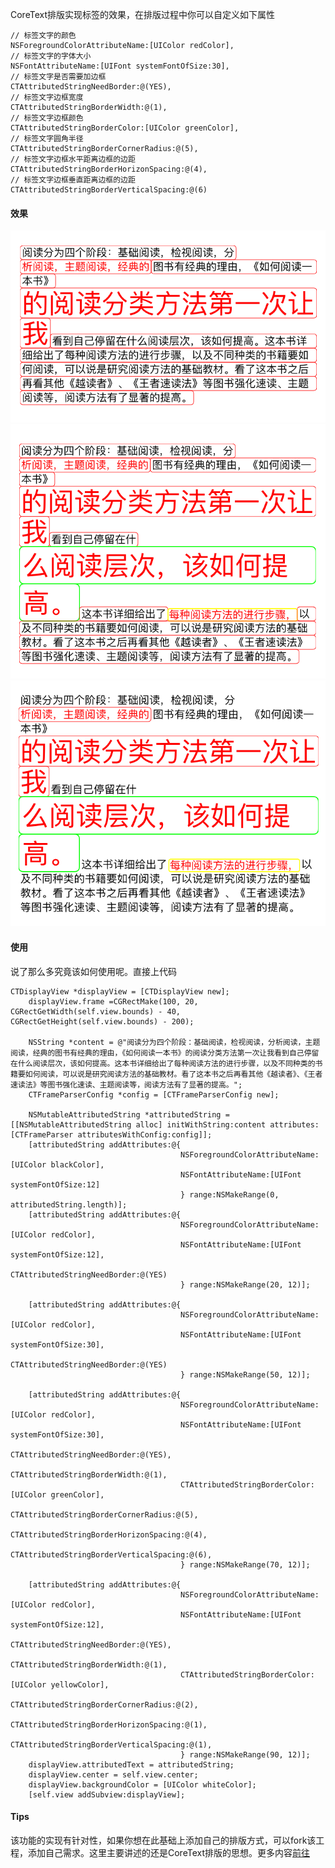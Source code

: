 CoreText排版实现标签的效果，在排版过程中你可以自定义如下属性

	// 标签文字的颜色
	NSForegroundColorAttributeName:[UIColor redColor],
	// 标签文字的字体大小
	NSFontAttributeName:[UIFont systemFontOfSize:30],
	// 标签文字是否需要加边框
	CTAttributedStringNeedBorder:@(YES),
	// 标签文字边框宽度
	CTAttributedStringBorderWidth:@(1),
	// 标签文字边框颜色
	CTAttributedStringBorderColor:[UIColor greenColor],
	// 标签文字圆角半径
	CTAttributedStringBorderCornerRadius:@(5),
	// 标签文字边框水平距离边框的边距
	CTAttributedStringBorderHorizonSpacing:@(4),
	// 标签文字边框垂直距离边框的边距
	CTAttributedStringBorderVerticalSpacing:@(6)
	
#### 效果

![](./images/CoreText-10.png)![](./images/CoreText-11.png)![](./images/CoreText-12.png)

#### 使用

说了那么多究竟该如何使用呢。直接上代码

	CTDisplayView *displayView = [CTDisplayView new];
	    displayView.frame =CGRectMake(100, 20, CGRectGetWidth(self.view.bounds) - 40, CGRectGetHeight(self.view.bounds) - 200);
	    
	    NSString *content = @"阅读分为四个阶段：基础阅读，检视阅读，分析阅读，主题阅读，经典的图书有经典的理由，《如何阅读一本书》的阅读分类方法第一次让我看到自己停留在什么阅读层次，该如何提高。这本书详细给出了每种阅读方法的进行步骤，以及不同种类的书籍要如何阅读，可以说是研究阅读方法的基础教材。看了这本书之后再看其他《越读者》、《王者速读法》等图书强化速读、主题阅读等，阅读方法有了显著的提高。";
	    CTFrameParserConfig *config = [CTFrameParserConfig new];
	    
	    NSMutableAttributedString *attributedString = [[NSMutableAttributedString alloc] initWithString:content attributes:[CTFrameParser attributesWithConfig:config]];
	    [attributedString addAttributes:@{
	                                      NSForegroundColorAttributeName:[UIColor blackColor],
	                                      NSFontAttributeName:[UIFont systemFontOfSize:12]
	                                      } range:NSMakeRange(0, attributedString.length)];
	    [attributedString addAttributes:@{
	                                      NSForegroundColorAttributeName:[UIColor redColor],
	                                      NSFontAttributeName:[UIFont systemFontOfSize:12],
	                                      CTAttributedStringNeedBorder:@(YES)
	                                      } range:NSMakeRange(20, 12)];
	    
	    [attributedString addAttributes:@{
	                                      NSForegroundColorAttributeName:[UIColor redColor],
	                                      NSFontAttributeName:[UIFont systemFontOfSize:30],
	                                      CTAttributedStringNeedBorder:@(YES)
	                                      } range:NSMakeRange(50, 12)];
	    
	    [attributedString addAttributes:@{
	                                      NSForegroundColorAttributeName:[UIColor redColor],
	                                      NSFontAttributeName:[UIFont systemFontOfSize:30],
	                                      CTAttributedStringNeedBorder:@(YES),
	                                      CTAttributedStringBorderWidth:@(1),
	                                      CTAttributedStringBorderColor:[UIColor greenColor],
	                                      CTAttributedStringBorderCornerRadius:@(5),
	                                      CTAttributedStringBorderHorizonSpacing:@(4),
	                                      CTAttributedStringBorderVerticalSpacing:@(6),
	                                      } range:NSMakeRange(70, 12)];
	    
	    [attributedString addAttributes:@{
	                                      NSForegroundColorAttributeName:[UIColor redColor],
	                                      NSFontAttributeName:[UIFont systemFontOfSize:12],
	                                      CTAttributedStringNeedBorder:@(YES),
	                                      CTAttributedStringBorderWidth:@(1),
	                                      CTAttributedStringBorderColor:[UIColor yellowColor],
	                                      CTAttributedStringBorderCornerRadius:@(2),
	                                      CTAttributedStringBorderHorizonSpacing:@(1),
	                                      CTAttributedStringBorderVerticalSpacing:@(1),
	                                      } range:NSMakeRange(90, 12)];
	    displayView.attributedText = attributedString;
	    displayView.center = self.view.center;
	    displayView.backgroundColor = [UIColor whiteColor];
	    [self.view addSubview:displayView];
	    
#### Tips
该功能的实现有针对性，如果你想在此基础上添加自己的排版方式，可以fork该工程，添加自己需求。这里主要讲述的还是CoreText排版的思想。更多内容[前往](https://chieryd.github.io/chieryd.github.io/2016/CoreText%E5%AE%9E%E7%8E%B0%E6%B7%BB%E5%8A%A0%E6%A0%87%E7%AD%BE/)
